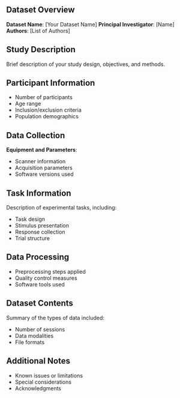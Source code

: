 ## Dataset Overview
**Dataset Name**: [Your Dataset Name]
**Principal Investigator**: [Name]
**Authors**: [List of Authors]

## Study Description
Brief description of your study design, objectives, and methods.

## Participant Information
* Number of participants
* Age range
* Inclusion/exclusion criteria
* Population demographics

## Data Collection
**Equipment and Parameters**:
* Scanner information
* Acquisition parameters
* Software versions used

## Task Information
Description of experimental tasks, including:
* Task design
* Stimulus presentation
* Response collection
* Trial structure

## Data Processing
* Preprocessing steps applied
* Quality control measures
* Software tools used

## Dataset Contents
Summary of the types of data included:
* Number of sessions
* Data modalities
* File formats

## Additional Notes
* Known issues or limitations
* Special considerations
* Acknowledgments